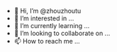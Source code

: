 - 👋 Hi, I’m @zhouzhoutu
- 👀 I’m interested in ...
- 🌱 I’m currently learning ...
- 💞️ I’m looking to collaborate on ...
- 📫 How to reach me ...

<!---
zhouzhoutu/zhouzhoutu is a ✨ special ✨ repository because its `README.md` (this file) appears on your GitHub profile.
You can click the Preview link to take a look at your changes.
--->
